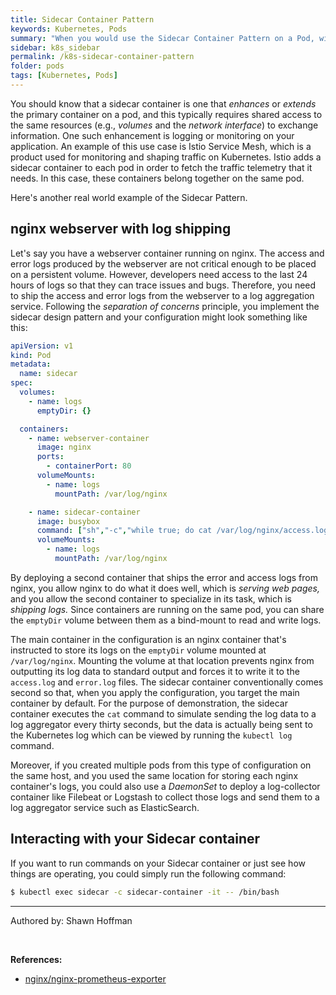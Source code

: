 ```yaml
---
title: Sidecar Container Pattern
keywords: Kubernetes, Pods
summary: "When you would use the Sidecar Container Pattern on a Pod, with examples"
sidebar: k8s_sidebar
permalink: /k8s-sidecar-container-pattern
folder: pods
tags: [Kubernetes, Pods]
---
```


You should know that a sidecar container is one that *enhances* or *extends* the primary container on a pod, and this typically requires shared access to the same resources (e.g., *volumes* and the *network interface*) to exchange information. One such enhancement is logging or monitoring on your application. An example of this use case is Istio Service Mesh, which is a product used for monitoring and shaping traffic on Kubernetes. Istio adds a sidecar container to each pod in order to fetch the traffic telemetry that it needs. In this case, these containers belong together on the same pod.

Here's another real world example of the Sidecar Pattern.

## nginx webserver with log shipping

Let's say you have a webserver container running on nginx. The access and error logs produced by the webserver are not critical enough to be placed on a persistent volume. However, developers need access to the last 24 hours of logs so that they can trace issues and bugs. Therefore, you need to ship the access and error logs from the webserver to a log aggregation service. Following the *separation of concerns* principle, you implement the sidecar design pattern and your configuration might look something like this:

```yaml
apiVersion: v1
kind: Pod
metadata:
  name: sidecar
spec:
  volumes:
    - name: logs
      emptyDir: {}

  containers:
    - name: webserver-container
      image: nginx
      ports:
        - containerPort: 80
      volumeMounts:
        - name: logs
          mountPath: /var/log/nginx

    - name: sidecar-container
      image: busybox
      command: ["sh","-c","while true; do cat /var/log/nginx/access.log /var/log/nginx/error.log; sleep 30; done"]
      volumeMounts:
        - name: logs
          mountPath: /var/log/nginx
```

By deploying a second container that ships the error and access logs from nginx, you allow nginx to do what it does well, which is *serving web pages,* and you allow the second container to specialize in its task, which is *shipping logs.* Since containers are running on the same pod, you can share the `emptyDir` volume between them as a bind-mount to read and write logs.

The main container in the configuration is an nginx container that's instructed to store its logs on the `emptyDir` volume mounted at `/var/log/nginx`. Mounting the volume at that location prevents nginx from outputting its log data to standard output and forces it to write it to the `access.log` and `error.log` files. The sidecar container conventionally comes second so that, when you apply the configuration, you target the main container by default. For the purpose of demonstration, the sidecar container executes the `cat` command to simulate sending the log data to a log aggregator every thirty seconds, but the data is actually being sent to the Kubernetes log which can be viewed by running the `kubectl log` command.

Moreover, if you created multiple pods from this type of configuration on the same host, and you used the same location for storing each nginx container's logs, you could also use a *DaemonSet* to deploy a log-collector container like Filebeat or Logstash to collect those logs and send them to a log aggregator service such as ElasticSearch.

## Interacting with your Sidecar container

If you want to run commands on your Sidecar container or just see how things are operating, you could simply run the following command:

```bash
$ kubectl exec sidecar -c sidecar-container -it -- /bin/bash
```

---

Authored by: Shawn Hoffman

<br>

**References:**

- [nginx/nginx-prometheus-exporter](https://hub.docker.com/r/nginx/nginx-prometheus-exporter)
